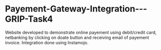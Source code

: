# Payement-Gateway-Integration---GRIP-Task4
Website developed to demonstrate online payement using debit/credit card, netbanking by clicking on doate button and receiving email of payement invoice. Integration done using Instamojo.
